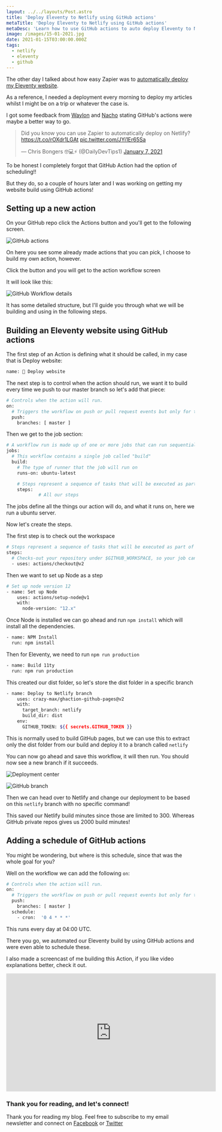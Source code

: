 ```yaml
---
layout: ../../layouts/Post.astro
title: 'Deploy Eleventy to Netlify using GitHub actions'
metaTitle: 'Deploy Eleventy to Netlify using GitHub actions'
metaDesc: 'Learn how to use GitHub actions to auto deploy Eleventy to Netlify'
image: /images/15-01-2021.jpg
date: 2021-01-15T03:00:00.000Z
tags:
  - netlify
  - eleventy
  - github
---
```


The other day I talked about how easy Zapier was to [automatically deploy my Eleventy website](https://daily-dev-tips.com/posts/automate-netlify-deployments-with-zapier/).

As a reference, I needed a deployment every morning to deploy my articles whilst I might be on a trip or whatever the case is.

I got some feedback from [Waylon](https://twitter.com/_WaylonWalker) and [Nacho](https://twitter.com/nachoiacovino) stating GitHub's actions were maybe a better way to go.

<blockquote class="twitter-tweet"><p lang="en" dir="ltr">Did you know you can use Zapier to automatically deploy on Netlify?<a href="https://t.co/rOXdr1LGAt">https://t.co/rOXdr1LGAt</a> <a href="https://t.co/JYi1Er65Sa">pic.twitter.com/JYi1Er65Sa</a></p>&mdash; Chris Bongers 🤓💻⚡️ (@DailyDevTips1) <a href="https://twitter.com/DailyDevTips1/status/1347184697391124485?ref_src=twsrc%5Etfw">January 7, 2021</a></blockquote> <script async src="https://platform.twitter.com/widgets.js" charset="utf-8"></script>

To be honest I completely forgot that GitHub Action had the option of scheduling!!

But they do, so a couple of hours later and I was working on getting my website build using GitHub actions!

## Setting up a new action

On your GitHub repo click the Actions button and you'll get to the following screen.

![GitHub actions](https://cdn.hashnode.com/res/hashnode/image/upload/v1610197586702/4ZxhKwKnG.png)

On here you see some already made actions that you can pick, I choose to build my own action, however.

Click the button and you will get to the action workflow screen

It will look like this:

![GitHub Workflow details](https://cdn.hashnode.com/res/hashnode/image/upload/v1610197671892/O2vXrQg4U.png)

It has some detailed structure, but I'll guide you through what we will be building and using in the following steps.

## Building an Eleventy website using GitHub actions

The first step of an Action is defining what it should be called, in my case that is Deploy website:

```bash
name: 🍃 Deploy website
```

The next step is to control when the action should run, we want it to build every time we push to our master branch so let's add that piece:

```bash
# Controls when the action will run.
on:
  # Triggers the workflow on push or pull request events but only for the master branch
  push:
    branches: [ master ]
```

Then we get to the job section:

```bash
# A workflow run is made up of one or more jobs that can run sequentially or in parallel
jobs:
  # This workflow contains a single job called "build"
  build:
    # The type of runner that the job will run on
    runs-on: ubuntu-latest

    # Steps represent a sequence of tasks that will be executed as part of the job
    steps:
			# All our steps
```

The jobs define all the things our action will do, and what it runs on, here we run a ubuntu server.

Now let's create the steps.

The first step is to check out the workspace

```bash
# Steps represent a sequence of tasks that will be executed as part of the job
steps:
  # Checks-out your repository under $GITHUB_WORKSPACE, so your job can access it
  - uses: actions/checkout@v2
```

Then we want to set up Node as a step

```bash
# Set up node version 12
- name: Set up Node
	uses: actions/setup-node@v1
	with:
	  node-version: "12.x"
```

Once Node is installed we can go ahead and run `npm install` which will install all the dependencies.

```bash
- name: NPM Install
  run: npm install
```

Then for Eleventy, we need to run `npm run production`

```bash
- name: Build 11ty
  run: npm run production
```

This created our dist folder, so let's store the dist folder in a specific branch

```bash
- name: Deploy to Netlify branch
	uses: crazy-max/ghaction-github-pages@v2
	with:
	  target_branch: netlify
	  build_dir: dist
	env:
	  GITHUB_TOKEN: ${{ secrets.GITHUB_TOKEN }}
```

This is normally used to build GitHub pages, but we can use this to extract only the dist folder from our build and deploy it to a branch called `netlify`

You can now go ahead and save this workflow, it will then run.
You should now see a new branch if it succeeds.

![Deployment center](https://cdn.hashnode.com/res/hashnode/image/upload/v1610198168277/5Ijs3dk40.png)

![GitHub branch](https://cdn.hashnode.com/res/hashnode/image/upload/v1610198194561/KSzo4a2_O.png)

Then we can head over to Netlify and change our deployment to be based on this `netlify` branch with no specific command!

This saved our Netlify build minutes since those are limited to 300.
Whereas GitHub private repos gives us 2000 build minutes!

## Adding a schedule of GitHub actions

You might be wondering, but where is this schedule, since that was the whole goal for you?

Well on the workflow we can add the following `on`:

```bash
# Controls when the action will run.
on:
  # Triggers the workflow on push or pull request events but only for the master branch
  push:
    branches: [ master ]
  schedule:
    - cron:  '0 4 * * *'
```

This runs every day at 04:00 UTC.

There you go, we automated our Eleventy build by using GitHub actions and were even able to schedule these.

I also made a screencast of me building this Action, if you like video explanations better, check it out.

<iframe width="560" height="315" src="https://www.youtube.com/embed/DEN7DB3mKlc" frameborder="0" allow="accelerometer; autoplay; clipboard-write; encrypted-media; gyroscope; picture-in-picture" allowfullscreen></iframe>

### Thank you for reading, and let's connect!

Thank you for reading my blog. Feel free to subscribe to my email newsletter and connect on [Facebook](https://www.facebook.com/DailyDevTipsBlog) or [Twitter](https://twitter.com/DailyDevTips1)
